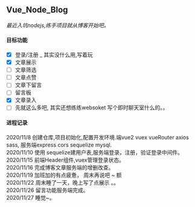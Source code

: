 ## Vue_Node_Blog  
*最近入坑nodejs,练手项目就从博客开始吧。* 

#### 目标功能  

- [x] 登录/注册 _ 其实没什么用,写着玩
- [x] 文章展示  
- [ ] 文章筛选  
- [ ] 文章点赞
- [ ] 文章下留言
- [ ] 留言板  
- [x] 文章录入  
- [ ] 先就这么多吧, 其实还想练练websoket 写个即时聊天室什么的。。

#### 进程记录  

2020/11/8 创建仓库,项目初始化,配置开发环境.端vue2 vuex vueRouter axios sass, 服务端express cors sequelize mysql.  
2020/11/10 使用 sequelize建用户表,服务端登录，注册，验证登录中间件。  
2020/11/15 前端Header组件,vuex管理登录状态。  
2020/11/16 完成博客文章服务端的增删改查。  
2020/11/19 加班加的有点疲惫， 周末再说吧 ~  额  
2020/11/22 周末睡了一天，晚上写了点展示 。。  
2020/11/26 留言功能服务端完成。  
2020/11/27 睡觉~。

 
